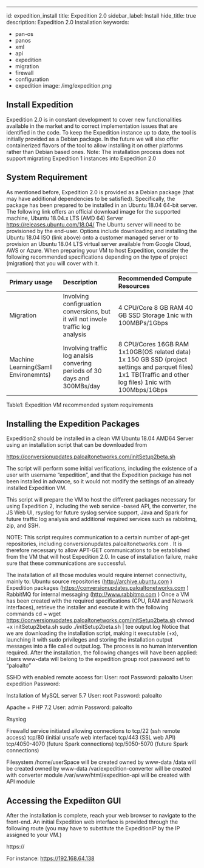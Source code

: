 ---
id: expedition_install
title: Expedition 2.0
sidebar_label: Install
hide_title: true
description: Expedition 2.0 Installation
keywords:
  - pan-os
  - panos
  - xml
  - api
  - expedition
  - migration
  - firewall
  - configuration
  - expedition
image: /img/expedition.png

## Install Expedition

Expedition 2.0 is in constant development to cover new functionalities available in the market and to correct implementation issues that are identified in the code. To keep the Expedition instance up to date, the tool is initially provided as a Debian package. In the future we will also offer containerized flavors of the tool to allow installing it on other platforms rather than Debian based ones.
Note: The installation process does not support migrating Expedition 1 instances into Expedition 2.0

## System Requirement

As mentioned before, Expedition 2.0 is provided as a Debian package (that may have additional dependencies to be satisfied). Specifically, the package has been prepared to be installed in an Ubuntu 18.04 64-bit server.
The following link offers an official download image for the supported machine, Ubuntu 18.04.x LTS (AMD 64) Server
https://releases.ubuntu.com/18.04/
The Ubuntu server will need to be provisioned by the end-user. Options include downloading and installing the Ubuntu 18.04 ISO (link above) onto a customer managed server or to provision an Ubuntu 18.04 LTS virtual server available from Google Cloud, AWS or Azure.
When preparing your VM to host Expedition, consider the following recommended specifications depending on the type of project (migration) that you will cover with it. 

| Primary usage | Description | Recommended Compute Resources  |
| :---          |  :---       |  :---                          |
| Migration     | Involving configruation conversions, but it will not invole traffic log analysis      | 4 CPU/Core 8 GB RAM 40 GB SSD Storage 1nic with 100MBPs/1Gbps   |
| Machine Learning(Samll Environemnts)  | Involving traffic log analsis convering periods of 30 days and 300MBs/day      | 8 CPU/Cores 16GB RAM 1x10GB(OS related data) 1x 150 GB SSD (project settings and parquet files) 1x1 TB(Traffic and other log files) 1nic with 100Mbps/1Gbps  |

Table1: Expedition VM recommended system requirements 

## Installing the Expedition Packages

Expedition2 should be installed in a clean VM Ubuntu 18.04 AMD64 Server using an installation script that can be downloaded from

https://conversionupdates.paloaltonetworks.com/initSetup2beta.sh

The script will perform some initial verifications, including the existence of a user with username “expedition”, and that the Expedition package has not been installed in advance, so it would not modify the settings of an already installed Expedition VM.

This script will prepare the VM to host the different packages necessary for using Expedition 2, including the web service -based API, the converter, the JS Web UI, rsyslog for future syslog service support, Java and Spark for future traffic log analysis and additional required services such as rabbitmq, zip, and SSH.

NOTE: This script requires communication to a certain number of apt-get repositories, including conversionupdates.paloaltonetworks.com . It is therefore necessary to allow APT-GET communications to be established from the VM that will host Expedition 2.0. In case of installation failure, make sure that these communications are successful.	

The installation of all those modules would require internet connectivity, mainly to:
Ubuntu source repositories (http://archive.ubuntu.com )
Expedition packages (https://conversionupdates.paloaltonetworks.com )
RabbitMQ for internal messaging (http://www.rabbitmq.com )
Once a VM has been created with the required specifications (CPU, RAM and Network interfaces), retrieve the installer and execute it with the following commands
cd ~
wget https://conversionupdates.paloaltonetworks.com/initSetup2beta.sh
chmod +x initSetup2beta.sh
sudo ./initSetup2beta.sh | tee output.log
Notice that we are downloading the installation script, making it executable (+x), launching it with sudo privileges and storing the installation output messages into a file called output.log.
The process is no human intervention required.
After the installation, the following changes will have been applied:
Users
www-data will belong to the expedition group
root password set to “paloalto”

SSHD with enabled remote access for:
User: root 		Password: paloalto
User: expedition	Password: <untouched>

Installation of MySQL server 5.7
User: root		Password: paloalto

Apache + PHP 7.2
User: admin		Password: paloalto

Rsyslog 

Firewalld service initiated allowing connections to
tcp/22 (ssh remote access)
tcp/80   (initial unsafe web interface)
tcp/443 (SSL web API)
tcp/4050-4070 (future Spark connections)
tcp/5050-5070 (future Spark connections)

Filesystem
/home/userSpace will be created owned by www-data
/data will be created owned by www-data
/var/expedition-converter will be created with converter module
/var/www/html/expedition-api will be created with API module

## Accessing the Expediiton GUI

After the installation is complete, reach your web browser to navigate to the front-end.
An initial Expedition web interface is provided through the following route (you may have to substitute the ExpeditionIP by the IP assigned to your VM.)

https://<ExpeditionIP>

For instance:
https://192.168.64.138
